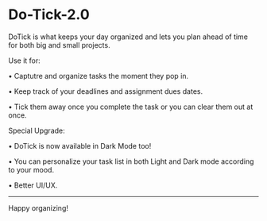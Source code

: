 # Do-Tick-2.0
DoTick is what keeps your day organized and lets you plan ahead of time for both big and small projects.  

Use it for: 

• Captutre and organize tasks the moment they pop in.

• Keep track of your deadlines and assignment dues dates. 

• Tick them away once you complete the task or you can clear them out at once.  

Special Upgrade: 

• DoTick is now available in Dark Mode too! 

• You can personalize your task list in both Light and Dark mode according to your mood. 

• Better UI/UX.  

*****************
Happy organizing!
